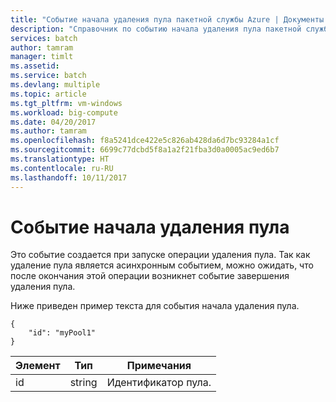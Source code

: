 ```yaml
---
title: "Событие начала удаления пула пакетной службы Azure | Документы Майкрософт"
description: "Справочник по событию начала удаления пула пакетной службы."
services: batch
author: tamram
manager: timlt
ms.assetid: 
ms.service: batch
ms.devlang: multiple
ms.topic: article
ms.tgt_pltfrm: vm-windows
ms.workload: big-compute
ms.date: 04/20/2017
ms.author: tamram
ms.openlocfilehash: f8a5241dce422e5c826ab428da6d7bc93284a1cf
ms.sourcegitcommit: 6699c77dcbd5f8a1a2f21fba3d0a0005ac9ed6b7
ms.translationtype: HT
ms.contentlocale: ru-RU
ms.lasthandoff: 10/11/2017
---
```

# <a name="pool-delete-start-event"></a>Событие начала удаления пула

 Это событие создается при запуске операции удаления пула. Так как удаление пула является асинхронным событием, можно ожидать, что после окончания этой операции возникнет событие завершения удаления пула.

 Ниже приведен пример текста для события начала удаления пула.

```
{
    "id": "myPool1"
}
```

|Элемент|Тип|Примечания|
|-------------|----------|-----------|
|id|string|Идентификатор пула.|